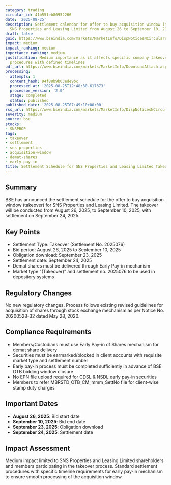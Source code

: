 ```yaml
---
category: trading
circular_id: 41b551eb80952266
date: '2025-08-25'
description: Settlement calendar for offer to buy acquisition window (takeover) for
  SNS Properties and Leasing Limited from August 26 to September 10, 2025.
draft: false
guid: https://www.bseindia.com/markets/MarketInfo/DispNoticesNCirculars.aspx?Noticeid={68593C59-F224-426B-BFD0-16576B500F79}&noticeno=20250825-8&dt=08/25/2025&icount=8&totcount=37&flag=0
impact: medium
impact_ranking: medium
importance_ranking: medium
justification: Medium importance as it affects specific company takeover settlement
  procedures with defined timelines
pdf_url: https://www.bseindia.com/markets/MarketInfo/DownloadAttach.aspx?id=20250825-8&attachedId=
processing:
  attempts: 1
  content_hash: 94f88b9b03ede9bc
  processed_at: '2025-08-25T12:48:30.617373'
  processor_version: '2.0'
  stage: completed
  status: published
published_date: '2025-08-25T07:49:10+00:00'
rss_url: https://www.bseindia.com/markets/MarketInfo/DispNoticesNCirculars.aspx?Noticeid={68593C59-F224-426B-BFD0-16576B500F79}&noticeno=20250825-8&dt=08/25/2025&icount=8&totcount=37&flag=0
severity: medium
source: bse
stocks:
- SNSPROP
tags:
- takeover
- settlement
- sns-properties
- acquisition-window
- demat-shares
- early-pay-in
title: Settlement Schedule for SNS Properties and Leasing Limited Takeover Offer
---
```


## Summary

BSE has announced the settlement schedule for the offer to buy acquisition window (takeover) for SNS Properties and Leasing Limited. The takeover will be conducted from August 26, 2025, to September 10, 2025, with settlement on September 24, 2025.

## Key Points

- Settlement Type: Takeover (Settlement No. 2025076)
- Bid period: August 26, 2025 to September 10, 2025
- Obligation download: September 23, 2025
- Settlement date: September 24, 2025
- Demat shares must be delivered through Early Pay-in mechanism
- Market type "(Takeover)" and settlement no. 2025076 to be used in depository systems

## Regulatory Changes

No new regulatory changes. Process follows existing revised guidelines for acquisition of shares through stock exchange mechanism as per Notice No. 20200528-32 dated May 28, 2020.

## Compliance Requirements

- Members/Custodians must use Early Pay-in of Shares mechanism for demat share delivery
- Securities must be earmarked/blocked in client accounts with requisite market type and settlement number
- Early pay-in process must be completed sufficiently in advance of BSE OTB bidding window closure
- No EPN file upload required for CDSL & NSDL early pay-in securities
- Members to refer MBRSTD_OTB_CM_mmm_SettNo file for client-wise stamp duty charges

## Important Dates

- **August 26, 2025**: Bid start date
- **September 10, 2025**: Bid end date
- **September 23, 2025**: Obligation download
- **September 24, 2025**: Settlement date

## Impact Assessment

Medium impact limited to SNS Properties and Leasing Limited shareholders and members participating in the takeover process. Standard settlement procedures with specific timeline requirements for early pay-in mechanism to ensure smooth processing of the acquisition window.